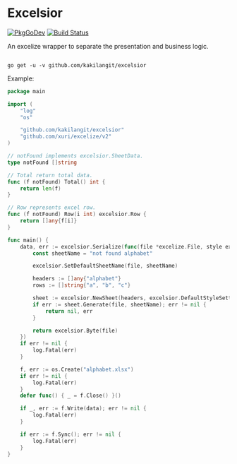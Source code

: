 # Excelsior

[![PkgGoDev](https://pkg.go.dev/badge/github.com/kakilangit/excelsior)](https://pkg.go.dev/github.com/kakilangit/excelsior)
[![Build Status](https://app.travis-ci.com/kakilangit/excelsior.svg?branch=main)](https://app.travis-ci.com/github/kakilangit/excelsior)

An excelize wrapper to separate the presentation and business logic.

```shell

go get -u -v github.com/kakilangit/excelsior

```

Example:

```go
package main

import (
	"log"
	"os"

	"github.com/kakilangit/excelsior"
	"github.com/xuri/excelize/v2"
)

// notFound implements excelsior.SheetData.
type notFound []string

// Total return total data.
func (f notFound) Total() int {
	return len(f)
}

// Row represents excel row.
func (f notFound) Row(i int) excelsior.Row {
	return []any{f[i]}
}

func main() {
	data, err := excelsior.Serialize(func(file *excelize.File, style excelsior.Style) ([]byte, error) {
		const sheetName = "not found alphabet"

		excelsior.SetDefaultSheetName(file, sheetName)

		headers := []any{"alphabet"}
		rows := []string{"a", "b", "c"}

		sheet := excelsior.NewSheet(headers, excelsior.DefaultStyleSetter, style.Header(), notFound(rows))
		if err := sheet.Generate(file, sheetName); err != nil {
			return nil, err
		}

		return excelsior.Byte(file)
	})
	if err != nil {
		log.Fatal(err)
	}

	f, err := os.Create("alphabet.xlsx")
	if err != nil {
		log.Fatal(err)
	}
	defer func() { _ = f.Close() }()

	if _, err := f.Write(data); err != nil {
		log.Fatal(err)
	}

	if err := f.Sync(); err != nil {
		log.Fatal(err)
	}
}

```
